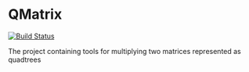 # QMatrix
[![Build Status](https://app.travis-ci.com/AntonChern/QMatrix.svg?branch=main)](https://app.travis-ci.com/AntonChern/QMatrix)

The project containing tools for multiplying two matrices represented as quadtrees
